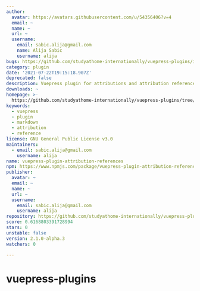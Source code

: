 ```yaml
---
author:
  avatar: https://avatars.githubusercontent.com/u/54356406?v=4
  email: ~
  name: ~
  url: ~
  username:
    email: sabic.alija@gmail.com
    name: Alija Sabic
    username: alija
bugs: https://github.com/studyathome-internationally/vuepress-plugins/issues
category: plugin
date: '2021-07-22T19:15:18.907Z'
deprecated: false
description: Vuepress plugin for attributions and attribution references
downloads: ~
homepage: >-
  https://github.com/studyathome-internationally/vuepress-plugins/tree/master/packages/vuepress-plugin-attribution-references
keywords:
  - vuepress
  - plugin
  - markdown
  - attribution
  - reference
license: GNU General Public License v3.0
maintainers:
  - email: sabic.alija@gmail.com
    username: alija
name: vuepress-plugin-attribution-references
npm: https://www.npmjs.com/package/vuepress-plugin-attribution-references
publisher:
  avatar: ~
  email: ~
  name: ~
  url: ~
  username:
    email: sabic.alija@gmail.com
    username: alija
repository: https://github.com/studyathome-internationally/vuepress-plugins
score: 0.6168803391728994
stars: 0
unstable: false
version: 2.1.0-alpha.3
watchers: 0

---
```


# vuepress-plugins